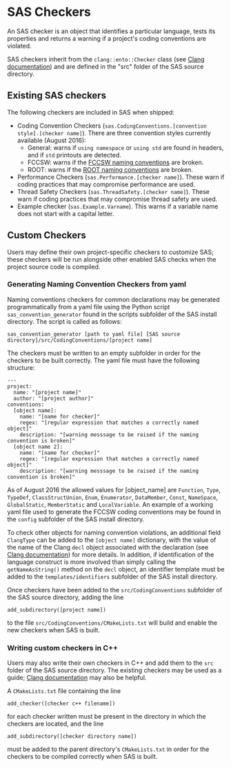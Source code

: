 # SAS Checkers
An SAS checker is an object that identifies a particular language, tests its properties and returns a warning if a project's coding conventions are violated.

SAS checkers inherit from the `clang::ento::Checker` class (see [Clang documentation](http://clang.llvm.org/doxygen/classclang_1_1ento_1_1Checker.html)) and are defined in the "src" folder of the SAS source directory.

## Existing SAS checkers
The following checkers are included in SAS when shipped:
* Coding Convention Checkers (`sas.CodingConventions.[convention style].[checker name]`). There are three convention styles currently available (August 2016):
  * General: warns if `using namespace` or `using std` are found in headers, and if `std` printouts are detected.
  * FCCSW: warns if the [FCCSW naming conventions](https://github.com/jlingema/FCCSW/blob/master/doc/CppCodingStyleGuidelines.md) are broken.
  * ROOT: warns if the [ROOT naming conventions](https://root.cern.ch/TaligentDocs/TaligentOnline/DocumentRoot/1.0/Docs/books/WM/WM_63.html) are broken.
* Performance Checkers (`sas.Performance.[checker name]`). These warn if coding practices that may compromise performance are used.
* Thread Safety Checkers (`sas.ThreadSafety.[checker name]`). These warn if coding practices that may compromise thread safety are used.
* Example checker (`sas.Example.Varname`). This warns if a variable name does not start with a capital letter.

## Custom Checkers
Users may define their own project-specific checkers to customize SAS; these checkers will be run alongside other enabled SAS checks when the project source code is compiled.

### Generating Naming Convention Checkers from yaml
Naming conventions checkers for common declarations may be generated programmatically from a yaml file using the Python script `sas_convention_generator` found in the scripts subfolder of the SAS install directory. The script is called as follows:
```
sas_convention_generator [path to yaml file] [SAS source directory]/src/CodingConventions/[project name]
```
The checkers must be written to an empty subfolder in order for the checkers to be built correctly.
The yaml file must have the following structure:
```
---
project:
  name: "[project name]"
  author: "[project author]"
conventions:
  [object name]:
    name: "[name for checker]"
    regex: "[regular expression that matches a correctly named object]"
    description: "[warning messsage to be raised if the naming convention is broken]"
  [object name 2]:
    name: "[name for checker]"
    regex: "[regular expression that matches a correctly named object]"
    description: "[warning messsage to be raised if the naming convention is broken]"

```
As of August 2016 the allowed values for [object_name] are `Function`, `Type`, `TypeDef`, `ClassStructUnion`, `Enum`, `Enumerator`, `DataMember`, `Const`, `NameSpace`, `GlobalStatic`, `MemberStatic` and `LocalVariable`. An example of a working yaml file used to generate the FCCSW coding conventions may be found in the `config` subfolder of the SAS install directory.

To check other objects for naming convention violations, an additional field `ClangType` can be added to the `[object name]` dictionary, with the value of the name of the Clang `decl` object associated with the declaration (see [Clang documentation](http://clang.llvm.org/doxygen/classclang_1_1Decl.html)) for more details. In addition, if identification of the language construct is more involved than simply calling the `getNameAsString()` method on the `decl` object, an identifier template must be added to the `templates/identifiers` subfolder of the SAS install directory.

Once checkers have been added to the `src/CodingConventions` subfolder of the SAS source directory, adding the line
```
add_subdirectory([project name])
```
to the file `src/CodingConventions/CMakeLists.txt` will build and enable the new checkers when SAS is built.

### Writing custom checkers in C++
Users may also write their own checkers in C++ and add them to the `src` folder of the SAS source directory. The existing checkers may be used as a guide; [Clang documentation](http://clang.llvm.org/doxygen) may also be helpful.

A `CMakeLists.txt` file containing the line
```
add_checker([checker c++ filename])
```
for each checker written must be present in the directory in which the checkers are located, and the line
```
add_subdirectory([checker directory name])
```
must be added to the parent directory's `CMakeLists.txt` in order for the checkers to be compiled correctly when SAS is built.